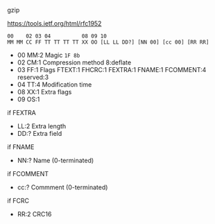 gzip

https://tools.ietf.org/html/rfc1952

```
00    02 03 04          08 09 10
MM MM CC FF TT TT TT TT XX OO [LL LL DD?] [NN 00] [cc 00] [RR RR]
```

- 00 MM:2 Magic `1F 8b`
- 02 CM:1 Compression method 8:deflate
- 03 FF:1 Flags FTEXT:1 FHCRC:1 FEXTRA:1 FNAME:1 FCOMMENT:4 reserved:3
- 04 TT:4 Modification time
- 08 XX:1 Extra flags
- 09 OS:1

if FEXTRA
- LL:2 Extra length
- DD:? Extra field

if FNAME
- NN:? Name (0-terminated)

if FCOMMENT
- cc:? Commment (0-terminated)

if FCRC
- RR:2 CRC16
